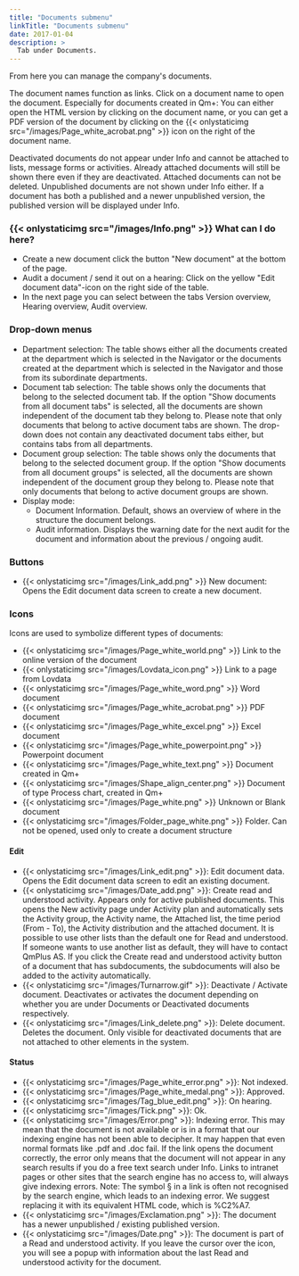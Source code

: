 ```yaml
---
title: "Documents submenu"
linkTitle: "Documents submenu"
date: 2017-01-04
description: >
  Tab under Documents.
---
```

From here you can manage the company's documents.

The document names function as links. Click on a document name to open the document. Especially for documents created in Qm+: You can either open the HTML version by clicking on the document name, or you can get a PDF version of the document by clicking on the {{< onlystaticimg src="/images/Page_white_acrobat.png" >}} icon on the right of the document name.

Deactivated documents do not appear under Info and cannot be attached to lists, message forms or activities. Already attached documents will still be shown there even if they are deactivated. Attached documents can not be deleted. Unpublished documents are not shown under Info either. If a document has both a published and a newer unpublished version, the published version will be displayed under Info.

### {{< onlystaticimg src="/images/Info.png" >}} What can I do here?

- Create a new document click the button "New document" at the bottom of the page.
- Audit a document / send it out on a hearing: Click on the yellow "Edit document data"-icon on the right side of the table.
- In the next page you can select between the tabs Version overview, Hearing overview, Audit overview.

### Drop-down menus

- Department selection: The table shows either all the documents created at the department which is selected in the Navigator or the documents created at the department which is selected in the Navigator and those from its subordinate departments.
- Document tab selection: The table shows only the documents that belong to the selected document tab. If the option "Show documents from all document tabs" is selected, all the documents are shown independent of the document tab they belong to. Please note that only documents that belong to active document tabs are shown. The drop-down does not contain any deactivated document tabs either, but contains tabs from all departments.
- Document group selection: The table shows only the documents that belong to the selected document group. If the option "Show documents from all document groups" is selected, all the documents are shown independent of the document group they belong to. Please note that only documents that belong to active document groups are shown.
- Display mode:
  - Document Information. Default, shows an overview of where in the structure the document belongs.
  - Audit information. Displays the warning date for the next audit for the document and information about the previous / ongoing audit.

### Buttons

- {{< onlystaticimg src="/images/Link_add.png" >}} New document: Opens the Edit document data screen to create a new document.

### Icons

Icons are used to symbolize different types of documents:

- {{< onlystaticimg src="/images/Page_white_world.png" >}} Link to the online version of the document
- {{< onlystaticimg src="/images/Lovdata_icon.png" >}} Link to a page from Lovdata
- {{< onlystaticimg src="/images/Page_white_word.png" >}} Word document
- {{< onlystaticimg src="/images/Page_white_acrobat.png" >}} PDF document
- {{< onlystaticimg src="/images/Page_white_excel.png" >}} Excel document
- {{< onlystaticimg src="/images/Page_white_powerpoint.png" >}} Powerpoint document
- {{< onlystaticimg src="/images/Page_white_text.png" >}} Document created in Qm+
- {{< onlystaticimg src="/images/Shape_align_center.png" >}} Document of type Process chart, created in Qm+
- {{< onlystaticimg src="/images/Page_white.png" >}} Unknown or Blank document
- {{< onlystaticimg src="/images/Folder_page_white.png" >}} Folder. Can not be opened, used only to create a document structure

#### Edit

- {{< onlystaticimg src="/images/Link_edit.png" >}}: Edit document data. Opens the Edit document data screen to edit an existing document.
- {{< onlystaticimg src="/images/Date_add.png" >}}: Create read and understood activity. Appears only for active published documents. This opens the New activity page under Activity plan and automatically sets the Activity group, the Activity name, the Attached list, the time period (From - To), the Activity distribution and the attached document. It is possible to use other lists than the default one for Read and understood. If someone wants to use another list as default, they will have to contact QmPlus AS. If you click the Create read and understood activity button of a document that has subdocuments, the subdocuments will also be added to the activity automatically.
- {{< onlystaticimg src="/images/Turnarrow.gif" >}}: Deactivate / Activate document. Deactivates or activates the document depending on whether you are under Documents or Deactivated documents respectively.
- {{< onlystaticimg src="/images/Link_delete.png" >}}: Delete document. Deletes the document. Only visible for deactivated documents that are not attached to other elements in the system.

#### Status

- {{< onlystaticimg src="/images/Page_white_error.png" >}}: Not indexed.
- {{< onlystaticimg src="/images/Page_white_medal.png" >}}: Approved.
- {{< onlystaticimg src="/images/Tag_blue_edit.png" >}}: On hearing.
- {{< onlystaticimg src="/images/Tick.png" >}}: Ok.
- {{< onlystaticimg src="/images/Error.png" >}}: Indexing error. This may mean that the document is not available or is in a format that our indexing engine has not been able to decipher. It may happen that even normal formats like .pdf and .doc fail. If the link opens the document correctly, the error only means that the document will not appear in any search results if you do a free text search under Info. Links to intranet pages or other sites that the search engine has no access to, will always give indexing errors.
Note: The symbol § in a link is often not recognised by the search engine, which leads to an indexing error. We suggest replacing it with its equivalent HTML code, which is %C2%A7. 
- {{< onlystaticimg src="/images/Exclamation.png" >}}: The document has a newer unpublished / existing published version.
- {{< onlystaticimg src="/images/Date.png" >}}: The document is part of a Read and understood activity. If you leave the cursor over the icon, you will see a popup with information about the last Read and understood activity for the document.
